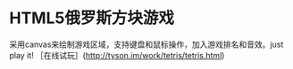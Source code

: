 HTML5俄罗斯方块游戏
======

采用canvas来绘制游戏区域，支持键盘和鼠标操作，加入游戏排名和音效。just play it!
［在线试玩］(http://tyson.im/work/tetris/tetris.html)